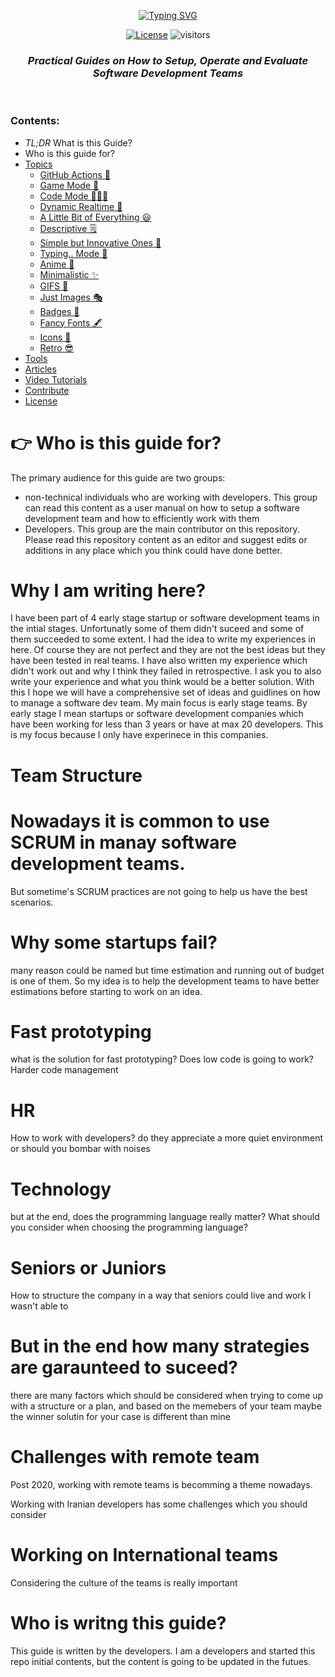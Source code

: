 <div align="center">

[![Typing SVG](https://readme-typing-svg.demolab.com?font=Ariel&weight=900&size=34&duration=2500&pause=5000&color=F7F527&background=0000007E&center=true&vCenter=true&width=435&lines=DEV+Team+Guides)](https://git.io/typing-svg)

</div>
<div align="center">

[![License](https://img.shields.io/badge/License-Apache_2.0-blue.svg)](https://opensource.org/licenses/Apache-2.0)
![visitors](https://visitor-badge.glitch.me/badge?page_id=soheyl-daliraan.dev-team-guides&left_color=green&right_color=red)

<h3><i>
Practical Guides on How to Setup, Operate and Evaluate Software Development Teams</i></h3>
<br/>
 
</div>


### Contents:
  - <i>TL;DR</i> What is this Guide?
  - Who is this guide for?
  - [Topics](#categories)
      - [GitHub Actions 🤖](#github-actions-)
      - [Game Mode 🚀](#game-mode-)
      - [Code Mode 👨🏽‍💻](#code-mode-)
      - [Dynamic Realtime 💫](#dynamic-realtime-)
      - [A Little Bit of Everything 😃](#a-little-bit-of-everything-)
      - [Descriptive 🗒](#descriptive-)
      - [Simple but Innovative Ones 🤗](#simple-but-innovative-ones-)
      - [Typing.. Mode 🎰](#typing-mode-)
      - [Anime 👾](#anime-)
      - [Minimalistic ✨](#minimalistic-)
      - [GIFS 👻](#gifs-)
      - [Just Images 🎭](#just-images-)
      - [Badges 🎫](#badges-)
      - [Fancy Fonts 🖋](#fancy-fonts-)
      - [Icons 🎯](#icons-)
      - [Retro 😎](#retro-)
  - [Tools](#tools)
  - [Articles](#articles)
  - [Video Tutorials](#tutorials)
  - [Contribute](#contribute)
  - [License](#license)




# 👉 Who is this guide for?

The primary audience for this guide are two groups:
- non-technical individuals who are working with developers. This group can read this content as a user manual on how to setup a software development team and how to efficiently work with them
- Developers. This group are the main contributor on this repository. Please read this repository content as an editor and suggest edits or additions in any place which you think could have done better.

# Why I am writing here?

I have been part of 4 early stage startup or software development teams in the intial stages. Unfortunatly some of them didn't suceed and some of them succeeded to some extent.
I had the idea to write my experiences in here. Of course they are not perfect and they are not the best ideas but they have been tested in real teams. I have also written my experience which didn't work out and why I think they failed in retrospective.
I ask you to also write your experience and what you think would be a better solution. With this I hope we will have a comprehensive set of ideas and guidlines on how to manage a software dev team.
My main focus is early stage teams. By early stage I mean startups or software development companies which have been working for less than 3 years or have at max 20 developers. This is my focus because I only have experinece in this companies.


# Team Structure


# Nowadays it is common to use SCRUM in manay software development teams.
But sometime's SCRUM practices are not going to help us have the best scenarios.

# Why some startups fail?
many reason could be named but time estimation and running out of budget is one of them.
So my idea is to help the development teams to have better estimations before starting to work on an idea.

# Fast prototyping
what is the solution for fast prototyping? Does low code is going to work?
Harder code management


# HR
How to work with developers?
do they appreciate a more quiet environment or should you bombar with noises


# Technology
but at the end, does the programming language really matter?
What should you consider when choosing the programming language?


# Seniors or Juniors
How to structure the company in a way that seniors could live and work
I wasn't able to

# But in the end how many strategies are garaunteed to suceed?
there are many factors which should be considered when trying to come up with a structure or a plan, and based on the memebers of your team maybe the winner solutin for your case is different than mine

# Challenges with remote team
Post 2020, working with remote teams is becomming a theme nowadays. 

Working with Iranian developers has some challenges which you should consider


# Working on International teams
Considering the culture of the teams is really important

# Who is writng this guide?

This guide is written by the developers. I am a developers and started this repo initial contents, but the content is going to be updated in the futues.
